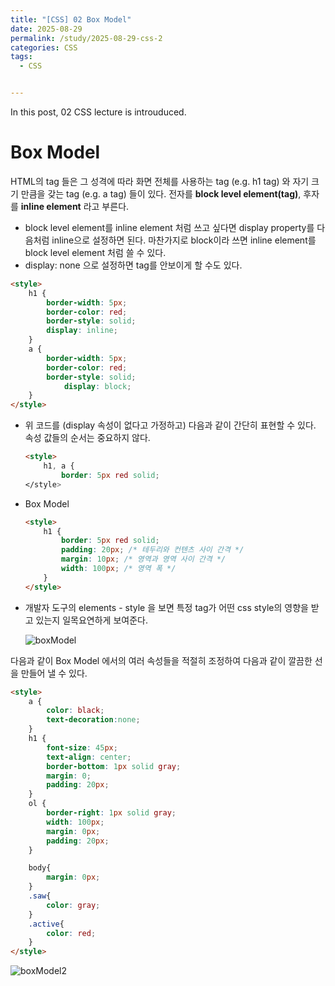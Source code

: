 ```yaml
---
title: "[CSS] 02 Box Model"
date: 2025-08-29
permalink: /study/2025-08-29-css-2
categories: CSS
tags: 
  - CSS


---
```


In this post, 02 CSS lecture is introuduced. 



# Box Model

HTML의 tag 들은 그 성격에 따라 화면 전체를 사용하는 tag (e.g. h1 tag)  와 자기 크기 만큼을 갖는 tag (e.g. a tag) 들이 있다. 전자를 **block level element(tag)**, 후자를 **inline element** 라고 부른다.

- block level element를 inline element 처럼 쓰고 싶다면 display property를 다음처럼 inline으로 설정하면 된다. 마찬가지로 block이라 쓰면 inline element를 block level element 처럼 쓸 수 있다. 
- display: none 으로 설정하면 tag를 안보이게 할 수도 있다.

```html
<style>
    h1 {
        border-width: 5px;
        border-color: red;
        border-style: solid;
        display: inline;
    }
    a {
        border-width: 5px;
        border-color: red;
        border-style: solid;
     		display: block;
    }
</style>
```

- 위 코드를 (display 속성이 없다고 가정하고) 다음과 같이 간단히 표현할 수 있다. 속성 값들의 순서는 중요하지 않다.

  ```html
  <style>
      h1, a {
          border: 5px red solid;
  </style>
  ```

- Box Model

  ```html
  <style>
      h1 {
          border: 5px red solid;
          padding: 20px; /* 테두리와 컨텐츠 사이 간격 */
          margin: 10px; /* 영역과 영역 사이 간격 */
          width: 100px; /* 영역 폭 */
      }
  </style>
  ```

- 개발자 도구의 elements - style 을 보면 특정 tag가 어떤 css style의 영향을 받고 있는지 일목요연하게 보여준다. 

  ![boxModel](../images/2025-08-29-css-2/boxModel.png)

다음과 같이 Box Model 에서의 여러 속성들을 적절히 조정하여 다음과 같이 깔끔한 선을 만들어 낼 수 있다.

```html
<style>
    a {
        color: black;
        text-decoration:none;
    }
    h1 {
        font-size: 45px;
        text-align: center;
        border-bottom: 1px solid gray;
        margin: 0;
        padding: 20px;
    }
    ol {
        border-right: 1px solid gray;
        width: 100px;
        margin: 0px;
        padding: 20px;
    }

    body{
        margin: 0px;
    }
    .saw{
        color: gray;
    }
    .active{
        color: red;
    }
</style>
```



![boxModel2](../images/2025-08-29-css-2/boxModel2.png)
